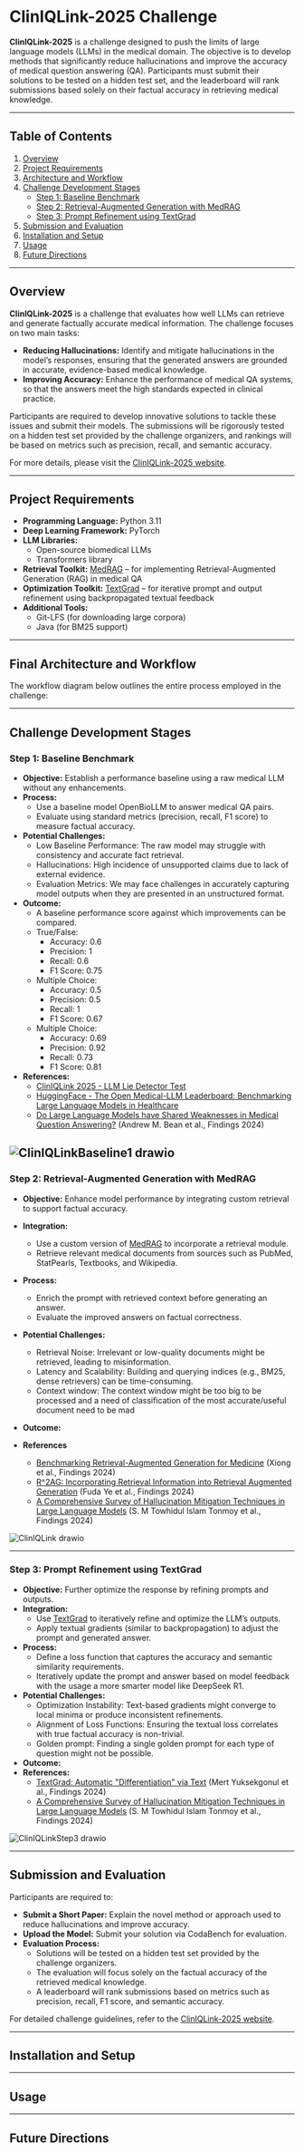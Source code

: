 # ClinIQLink-2025 Challenge

**ClinIQLink-2025** is a challenge designed to push the limits of large language models (LLMs) in the medical domain. The objective is to develop methods that significantly reduce hallucinations and improve the accuracy of medical question answering (QA). Participants must submit their solutions to be tested on a hidden test set, and the leaderboard will rank submissions based solely on their factual accuracy in retrieving medical knowledge.

---

## Table of Contents

1. [Overview](#overview)  
2. [Project Requirements](#project-requirements)  
3. [Architecture and Workflow](#final-architecture-and-workflow)  
4. [Challenge Development Stages](#challenge-development-stages)  
    - [Step 1: Baseline Benchmark](#step-1-baseline-benchmark)  
    - [Step 2: Retrieval-Augmented Generation with MedRAG](#step-2-retrieval-augmented-generation-with-medrag)  
    - [Step 3: Prompt Refinement using TextGrad](#step-3-prompt-refinement-using-textgrad)  
5. [Submission and Evaluation](#submission-and-evaluation)  
6. [Installation and Setup](#installation-and-setup)  
7. [Usage](#usage)  
8. [Future Directions](#future-directions)  

---

## Overview

**ClinIQLink-2025** is a challenge that evaluates how well LLMs can retrieve and generate factually accurate medical information. The challenge focuses on two main tasks:

- **Reducing Hallucinations:** Identify and mitigate hallucinations in the model’s responses, ensuring that the generated answers are grounded in accurate, evidence-based medical knowledge.
- **Improving Accuracy:** Enhance the performance of medical QA systems, so that the answers meet the high standards expected in clinical practice.

Participants are required to develop innovative solutions to tackle these issues and submit their models. The submissions will be rigorously tested on a hidden test set provided by the challenge organizers, and rankings will be based on metrics such as precision, recall, and semantic accuracy.

For more details, please visit the [ClinIQLink-2025 website](https://brandonio-c.github.io/ClinIQLink-2025/).

---

## Project Requirements

- **Programming Language:** Python 3.11  
- **Deep Learning Framework:** PyTorch  
- **LLM Libraries:** 
  - Open-source biomedical LLMs 
  - Transformers library
- **Retrieval Toolkit:** [MedRAG](https://github.com/Teddy-XiongGZ/MedRAG) – for implementing Retrieval-Augmented Generation (RAG) in medical QA  
- **Optimization Toolkit:** [TextGrad](https://github.com/zou-group/textgrad) – for iterative prompt and output refinement using backpropagated textual feedback  
- **Additional Tools:**  
  - Git-LFS (for downloading large corpora)  
  - Java (for BM25 support)  

---

## Final Architecture and Workflow

The workflow diagram below outlines the entire process employed in the challenge:



---

## Challenge Development Stages

### Step 1: Baseline Benchmark
- **Objective:** Establish a performance baseline using a raw medical LLM without any enhancements.
- **Process:**  
  - Use a baseline model OpenBioLLM to answer medical QA pairs.
  - Evaluate using standard metrics (precision, recall, F1 score) to measure factual accuracy.
- **Potential Challenges:**
  - Low Baseline Performance: The raw model may struggle with consistency and accurate fact retrieval.
  - Hallucinations: High incidence of unsupported claims due to lack of external evidence.
  - Evaluation Metrics: We may face challenges in accurately capturing model outputs when they are presented in an unstructured format.
- **Outcome:**  
  - A baseline performance score against which improvements can be compared.
  - True/False:
      - Accuracy: 0.6
      - Precision: 1
      - Recall: 0.6
      - F1 Score: 0.75
  - Multiple Choice:
      - Accuracy: 0.5
      - Precision: 0.5
      - Recall: 1
      - F1 Score: 0.67
  - Multiple Choice:
      - Accuracy: 0.69
      - Precision: 0.92
      - Recall: 0.73
      - F1 Score: 0.81    
- **References:**
  - [ClinIQLink 2025 - LLM Lie Detector Test](https://brandonio-c.github.io/ClinIQLink-2025/)    
  - [HuggingFace - The Open Medical-LLM Leaderboard: Benchmarking Large Language Models in Healthcare](https://huggingface.co/blog/leaderboard-medicalllm)
  - [Do Large Language Models have Shared Weaknesses in Medical Question Answering?](https://arxiv.org/abs/2310.07225) (Andrew M. Bean et al., Findings 2024)
    
![ClinIQLinkBaseline1 drawio](https://github.com/user-attachments/assets/98d9bfe8-8bdb-4947-ad37-498256186cd5)
---
### Step 2: Retrieval-Augmented Generation with MedRAG
- **Objective:** Enhance model performance by integrating custom retrieval to support factual accuracy.
- **Integration:**  
  - Use a custom version of [MedRAG](https://github.com/Teddy-XiongGZ/MedRAG) to incorporate a retrieval module.
  - Retrieve relevant medical documents from sources such as PubMed, StatPearls, Textbooks, and Wikipedia.
- **Process:**  
  - Enrich the prompt with retrieved context before generating an answer.
  - Evaluate the improved answers on factual correctness.
- **Potential Challenges:**
  - Retrieval Noise: Irrelevant or low-quality documents might be retrieved, leading to misinformation.
  - Latency and Scalability: Building and querying indices (e.g., BM25, dense retrievers) can be time-consuming.
  - Context window: The context window might be too big to be processed and a need of classification of the most accurate/useful document need to be mad
- **Outcome:**
     
- **References**
  - [Benchmarking Retrieval-Augmented Generation for Medicine](https://aclanthology.org/2024.findings-acl.372/) (Xiong et al., Findings 2024)
  - [R^2AG: Incorporating Retrieval Information into Retrieval Augmented Generation](https://arxiv.org/abs/2406.13249) (Fuda Ye et al., Findings 2024)
  - [A Comprehensive Survey of Hallucination Mitigation Techniques in Large Language Models](https://arxiv.org/abs/2401.01313) (S. M Towhidul Islam Tonmoy et al., Findings 2024) 

![ClinIQLink drawio](https://github.com/user-attachments/assets/fbc25f70-8353-42d6-812d-4788034f9650)

---

### Step 3: Prompt Refinement using TextGrad
- **Objective:** Further optimize the response by refining prompts and outputs.
- **Integration:**  
  - Use [TextGrad](https://github.com/zou-group/textgrad) to iteratively refine and optimize the LLM’s outputs.
  - Apply textual gradients (similar to backpropagation) to adjust the prompt and generated answer.
- **Process:**  
  - Define a loss function that captures the accuracy and semantic similarity requirements.
  - Iteratively update the prompt and answer based on model feedback with the usage a more smarter model like DeepSeek R1.
-  **Potential Challenges:**
      - Optimization Instability: Text-based gradients might converge to local minima or produce inconsistent refinements.
      - Alignment of Loss Functions: Ensuring the textual loss correlates with true factual accuracy is non-trivial.
      - Golden prompt: Finding a single golden prompt for each type of question might not be possible.
- **Outcome:**  
- **References:**
  - [TextGrad: Automatic "Differentiation" via Text](https://arxiv.org/pdf/2406.07496) (Mert Yuksekgonul et al., Findings 2024)
  - [A Comprehensive Survey of Hallucination Mitigation Techniques in Large Language Models](https://arxiv.org/abs/2401.01313) (S. M Towhidul Islam Tonmoy et al., Findings 2024) 

![ClinIQLinkStep3 drawio](https://github.com/user-attachments/assets/8da3a491-05d6-45b2-be49-04868d7ee557)

---

## Submission and Evaluation

Participants are required to:
- **Submit a Short Paper:** Explain the novel method or approach used to reduce hallucinations and improve accuracy.
- **Upload the Model:** Submit your solution via CodaBench for evaluation.
- **Evaluation Process:**  
  - Solutions will be tested on a hidden test set provided by the challenge organizers.
  - The evaluation will focus solely on the factual accuracy of the retrieved medical knowledge.
  - A leaderboard will rank submissions based on metrics such as precision, recall, F1 score, and semantic accuracy.
  
For detailed challenge guidelines, refer to the [ClinIQLink-2025 website](https://brandonio-c.github.io/ClinIQLink-2025/).

---

## Installation and Setup



---

## Usage



---

## Future Directions


